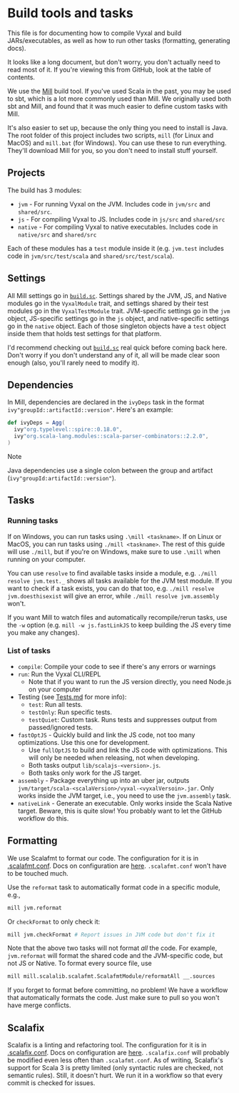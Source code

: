 # Build tools and tasks

This file is for documenting how to compile Vyxal and build JARs/executables, as
well as how to run other tasks (formatting, generating docs).

It looks like a long document, but don't worry, you don't actually need to read
most of it. If you're viewing this from GitHub, look at the table of contents.

We use the [Mill](https://mill-build.com/) build tool. If you've used Scala in
the past, you may be used to sbt, which is a lot more commonly used than Mill.
We originally used both sbt and Mill, and found that it was much easier to
define custom tasks with Mill.

It's also easier to set up, because the only thing you need to install is Java.
The root folder of this project includes two scripts, `mill` (for Linux and
MacOS) and `mill.bat` (for Windows). You can use these to run everything.
They'll download Mill for you, so you don't need to install stuff yourself.

## Projects

The build has 3 modules:

- `jvm` - For running Vyxal on the JVM. Includes code in `jvm/src` and `shared/src`.
- `js` - For compiling Vyxal to JS. Includes code in `js/src` and `shared/src`
- `native` - For compiling Vyxal to native executables. Includes code in `native/src` and `shared/src`

Each of these modules has a `test` module inside it (e.g. `jvm.test` includes
code in `jvm/src/test/scala` and `shared/src/test/scala`).

## Settings

All Mill settings go in [`build.sc`](/build.sc). Settings shared by the JVM, JS,
and Native modules go in the `VyxalModule` trait, and settings shared by their
test modules go in the `VyxalTestModule` trait. JVM-specific settings go in the
`jvm` object, JS-specific settings go in the `js` object, and native-specific
settings go in the `native` object. Each of those singleton objects have a `test`
object inside them that holds test settings for that platform.

I'd recommend checking out [`build.sc`](/build.sc) real quick before coming back
here. Don't worry if you don't understand any of it, all will be made clear soon
enough (also, you'll rarely need to modify it).

## Dependencies

In Mill, dependencies are declared in the `ivyDeps` task in the format
`ivy"groupId::artifactId::version"`. Here's an example:

```scala
def ivyDeps = Agg(
  ivy"org.typelevel::spire::0.18.0",
  ivy"org.scala-lang.modules::scala-parser-combinators::2.2.0",
)
```

> [!note]
> Java dependencies use a single colon between the group and artifact (`ivy"groupId:artifactId::version"`).

## Tasks

### Running tasks

If on Windows, you can run tasks using `.\mill <taskname>`. If on Linux or MacOS,
you can run tasks using `./mill <taskname>`. The rest of this guide will use
`./mill`, but if you're on Windows, make sure to use `.\mill` when running on your computer.

You can use `resolve` to find available tasks inside a module, e.g.
`./mill resolve jvm.test._` shows all tasks available for the JVM test module.
If you want to check if a task exists, you can do that too, e.g.
`./mill resolve jvm.doesthisexist` will give an error, while `./mill resolve jvm.assembly` won't.

If you want Mill to watch files and automatically recompile/rerun tasks, use the
`-w` option (e.g. `mill -w js.fastLinkJS` to keep building the JS every time you
make any changes).

### List of tasks

- `compile`: Compile your code to see if there's any errors or warnings
- `run`: Run the Vyxal CLI/REPL
  - Note that if you want to run the JS version directly, you need Node.js on your computer
- Testing (see [Tests.md](Tests.md) for more info):
  - `test`: Run all tests.
  - `testOnly`: Run specific tests.
  - `testQuiet`: Custom task. Runs tests and suppresses output from passed/ignored tests.
- `fastOptJS` - Quickly build and link the JS code, not too many optimizations.
  Use this one for development.
  - Use `fullOptJS` to build and link the JS code with optimizations. This will
  only be needed when releasing, not when developing.
  - Both tasks output `lib/scalajs-<version>.js`.
  - Both tasks only work for the JS target.
- `assembly` - Package everything up into an uber jar, outputs
  `jvm/target/scala-<scalaVersion>/vyxal-<vyxalVersoin>.jar`. Only works inside
  the JVM target, i.e., you need to use the `jvm.assembly` task.
- `nativeLink` - Generate an executable. Only works inside the Scala Native target.
  Beware, this is quite slow! You probably want to let the GitHub workflow do this.

## Formatting

We use Scalafmt to format our code. The configuration for it is in
[.scalafmt.conf](/.scalafmt.conf). Docs on configuration are
[here](https://scalameta.org/scalafmt/docs/configuration.html). `.scalafmt.conf`
won't have to be touched much.

Use the `reformat` task to automatically format code in a specific module, e.g.,

```sh
mill jvm.reformat
```

Or `checkFormat` to only check it:

```sh
mill jvm.checkFormat # Report issues in JVM code but don't fix it
```

Note that the above two tasks will not format *all* the code. For example,
`jvm.reformat` will format the shared code and the JVM-specific code, but not JS
or Native. To format every source file, use

```sh
mill mill.scalalib.scalafmt.ScalafmtModule/reformatAll __.sources
```

If you forget to format before committing, no problem! We have a workflow that
automatically formats the code. Just make sure to pull so you won't have merge
conflicts.

## Scalafix

Scalafix is a linting and refactoring tool. The configuration for it is in
[.scalafix.conf](/.scalafix.conf). Docs on configuration are
[here](https://scalacenter.github.io/scalafix/docs/users/configuration.html).
`.scalafix.conf` will probably be modified even less often than `.scalafmt.conf`.
As of writing, Scalafix's support for Scala 3 is pretty limited (only syntactic
rules are checked, not semantic rules). Still, it doesn't hurt. We run it in a
workflow so that every commit is checked for issues.
